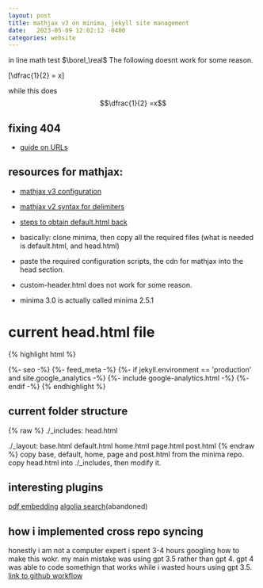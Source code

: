 ```yaml
---
layout: post
title: mathjax v3 on minima, jekyll site management
date:   2023-05-09 12:02:12 -0400
categories: website
---
```

in line math test $\borel_\real$
The following doesnt work for some reason.

\[\dfrac{1}{2} = x\]

while this does
$$\dfrac{1}{2} =x$$

## fixing 404
- [guide on URLs](https://mademistakes.com/mastering-jekyll/site-url-baseurl/#absolute_url-filter)

## resources for mathjax:
- [mathjax v3 configuration](https://docs.mathjax.org/en/latest/options/input/tex.html#tex-options)
- [mathjax v2 syntax for delimiters](https://scaomath.github.io/blog/welcome-to-jekyll/)

- [steps to obtain default.html back](https://stackoverflow.com/questions/50998466/how-to-use-latex-in-new-jekyll-gem-based-theme-minima)

- basically: clone minima, then copy all the required files (what is needed is default.html, and head.html)

- paste the required configuration scripts, the cdn for mathjax into the head section.

- custom-header.html does not work for some reason.
- minima 3.0 is actually called minima 2.5.1

# current head.html file
{% highlight html %}
<head>
  <meta charset="utf-8">
  <meta http-equiv="X-UA-Compatible" content="IE=edge">
  <meta name="viewport" content="width=device-width, initial-scale=1">
  {%- seo -%}
  <link rel="stylesheet" href="{{ "/assets/main.css" | relative_url }}">
  {%- feed_meta -%}
  {%- if jekyll.environment == 'production' and site.google_analytics -%}
    {%- include google-analytics.html -%}
  {%- endif -%}
  <script src="https://polyfill.io/v3/polyfill.min.js?features=es6"></script>
  <script>
    MathJax = {
      loader: {
        load: ["input/tex", "output/chtml"]
      },
      tex: {
        inlineMath: [              // start/end delimiter pairs for in-line math
          ['\\(', '\\)'],
          ['$', '$'],
        ],
        displayMath: [             // start/end delimiter pairs for display math
          ['$$', '$$'],
          ['\\[', '\\]']
        ],
        
        processEscapes: true,
        macros: {
          real: "\\mathbb{R}",
          realn: "\\mathbb{R}^n",
          nat: "\\mathbb{N}}",
          natplus: "\\mathbb{N}^+",
          integer: "\\mathbb{Z}",
          rat: "\\mathbb{Q}",
          borel: "\\mathbb{B}",
          complex: "\\mathbb{C}",
          range: "\\operatorname{range}",
          dom: "\\operatorname{dom}",
          codom: "\\operatorname{codom}",
          image: "\\operatorname{im}",
          id: ["\\operatorname{id}_{#1}", 1],
          sgn: "\\operatorname{sgn}",
          exp: "\\operatorname{exp}",
          wt: "\\operatorname{wt}",
          least: "\\operatorname{least}",
          norm: ["\\lVert {#1} \\rVert", 1],
          bignorm: ["\\left\\lVert {#1} \\right\\rVert", 1],
          bigset: ["\\biggl \\{ {#1} \\biggr \\}", 1],
          bigbrackets: ["\\biggl ( {#1} \\biggr )", 1],
          acc: "\\operatorname{acc}",
          nb: ["\\mathcal{N}_B({#1})", 1],
          N: ["\\mathcal{N}(#1)", 1],
          Tau: "\\mathcal{T}",
          cl: ["\\overline{#1}", 1],
          clc: ["\\overline{#1}^c", 1],
          Epsilon: "\\mathcal{E}",
          diam: "\\operatorname{diam}",
          increasesto: "\\nearrow",
          decreasesto: "\\searrow",
          cond: "\\operatorname{cond}}",
          card: "\\operatorname{card}",
          szz: "\\mathcal{S}",
          cinf: "C^{\\infty}",
          ccinf: "C_c^{\\infty}",
          cnv: "\\ast",
          pmap: ["\\pi_{#1}({#2})", 2],
          pnv: ["\\pi_{#1}^{-1}({#2})", 2],
          bc: ["\\operatorname{BC}({#1})", 1],
          cc: ["\\operatorname{C}_c({#1})", 1],
          cnot: ["\\operatorname{C}_0({#1})", 1],
          supp: ["\\operatorname{supp}({#1})", 1],
          acal: "\\mathcal{A}",
          mcal: "\\mathcal{M}",
          ncal: "\\mathcal{N}",
          mustar: "\\mu^*",
          mubar: "\\cl{\\mu}",
          munot: "\\mu_0",
          muStar: "\\mu_*",
          diag: "\\operatorname{diag}",
          dim: "\\operatorname{dim}",
          defect: "\\operatorname{def}",
          rank: "\\operatorname{rank}",
          col: "\\operatorname{col}",
          row: "\\operatorname{row}",
          lin: "\\operatorname{lin}",
          spn: "\\operatorname{span}",
          tr: "\\operatorname{tr}",
          poly: "\\mathbb{P}",
          ff: "\\mathbb{F}",
          xx: "\\mathbf{X}}",
          yy: "\\mathbf{Y}}",
          ss: "\\mathbf{S}}",
          ww: "\\mathbf{W}}",
          uu: "\\mathbf{U}}",
          tt: "\\mathbf{T}}",
          xn: "\\{x_n\\}_{n\\geq 1}",
          yn: "\\{y_n\\}_{n\\geq 1}"
        }
      }
    };
  </script>
  <script id="MathJax-script" async src="https://cdn.jsdelivr.net/npm/mathjax@3/es5/tex-chtml.js">
  </script>
</head>
{% endhighlight %}

## current folder structure
{% raw %}
./_includes:
head.html

./_layout:
base.html	default.html	home.html	page.html	post.html
{% endraw %}
copy base, default, home, page and post.html from the minima repo. copy head.html into ./_includes, then modify it. 

## interesting plugins
[pdf embedding](https://mihajlonesic.gitlab.io/projects/jekyll-pdf-embed/#result)
[algolia search](https://github.com/algolia/jekyll-algolia)(abandoned)

## how i implemented cross repo syncing

honestly i am not a computer expert i spent 3-4 hours googling how to make this wokr. my main mistake was using gpt 3.5 rather than gpt 4. gpt 4 was able to code somethign that works while i wasted hours using gpt 3.5.
[link to github workflow](https://github.com/bighappysloth/Folland-Reading/blob/main/.github/workflows/latex.yml)